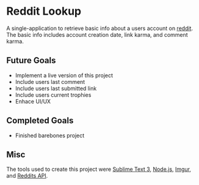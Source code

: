 Reddit Lookup 
=========================
A single-application to retrieve basic info about a users account on <a href="http://www.reddit.com">reddit</a>. The basic info includes account creation date, link karma, and comment karma.

Future Goals
------------
<ul> 
    <li>Implement a live version of this project</li>
    <li>Include users last comment</li>
    <li>Include users last submitted link</li>
    <li>Include users current trophies</li>
    <li>Enhace UI/UX</li>
</ul>

Completed Goals
---------------
<ul>
    <li>Finished barebones project</li>
</ul>

Misc
----
The tools used to create this project were <a href="http://www.sublimetext.com/">Sublime Text 3</a>, <a href="https://nodejs.org/">Node.js</a>, <a href="http://imgur.com/">Imgur</a>, and <a href="http://www.reddit.com/dev/api">Reddits API</a>.
